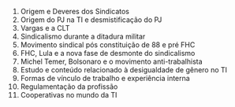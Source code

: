 1) Origem e Deveres dos Sindicatos
2) Origem do PJ na TI e desmistificação do PJ
3) Vargas e a CLT
4) Sindicalismo durante a ditadura militar
5) Movimento sindical pós constituição de 88 e pré FHC
6) FHC, Lula e a nova fase de desmonte do sindicalismo
7) Michel Temer, Bolsonaro e o movimento anti-trabalhista
8) Estudo e conteúdo relacionado à desigualdade de gênero no TI
9) Formas de vínculo de trabalho e experiência interna
10) Regulamentação da profissão
11) Cooperativas no mundo da TI 